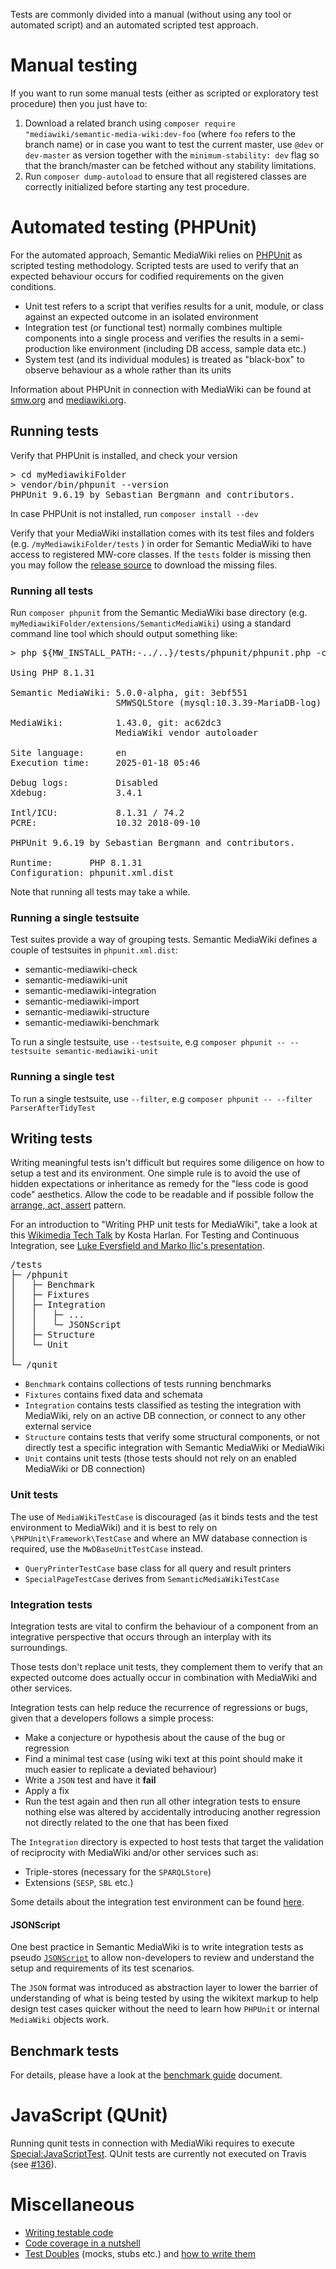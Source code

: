 Tests are commonly divided into a manual (without using any tool or automated
script) and an automated scripted test approach.

# Manual testing

If you want to run some manual tests (either as scripted or exploratory test procedure) then you just have to:

1. Download a related branch using `composer require "mediawiki/semantic-media-wiki:dev-foo` (where `foo` refers to the branch name) or in case you want to test the current master, use `@dev` or `dev-master` as version together with the `minimum-stability: dev` flag so that the branch/master can be fetched without any stability limitations.
2. Run `composer dump-autoload` to ensure that all registered classes are correctly initialized before starting any test procedure.

# Automated testing (PHPUnit)

For the automated approach, Semantic MediaWiki relies on [PHPUnit][phpunit] as scripted testing methodology. Scripted tests are used to verify that an expected behaviour occurs for codified requirements on the given conditions.

- Unit test refers to a script that verifies results for a unit, module, or class against an expected outcome in an isolated environment
- Integration test (or functional test) normally combines multiple components into a single process and verifies the results in a semi-production like environment (including DB access, sample data etc.)
- System test (and its individual modules) is treated as "black-box" to observe behaviour as a whole rather than its units

Information about PHPUnit in connection with MediaWiki can be found at [smw.org][smw] and [mediawiki.org][mw-phpunit-testing].

## Running tests

Verify that PHPUnit is installed, and check your version
<pre>
> cd myMediawikiFolder
> vendor/bin/phpunit --version
PHPUnit 9.6.19 by Sebastian Bergmann and contributors.
</pre>

In case PHPUnit is not installed, run `composer install --dev`

Verify that your MediaWiki installation comes with its test files and folders (e.g. `/myMediawikiFolder/tests` ) in order for Semantic MediaWiki to have access to registered MW-core classes. If the `tests` folder is missing then you may follow the [release source](https://github.com/wikimedia/mediawiki/releases) to download the missing files.

### Running all tests
Run `composer phpunit` from the Semantic MediaWiki base directory (e.g. `myMediawikiFolder/extensions/SemanticMediaWiki`) using a standard command line tool which should output something like:

<pre>
> php ${MW_INSTALL_PATH:-../..}/tests/phpunit/phpunit.php -c phpunit.xml.dist --bootstrap tests/bootstrap.php

Using PHP 8.1.31

Semantic MediaWiki: 5.0.0-alpha, git: 3ebf551
                    SMWSQLStore (mysql:10.3.39-MariaDB-log)

MediaWiki:          1.43.0, git: ac62dc3
                    MediaWiki vendor autoloader

Site language:      en
Execution time:     2025-01-18 05:46

Debug logs:         Disabled
Xdebug:             3.4.1

Intl/ICU:           8.1.31 / 74.2
PCRE:               10.32 2018-09-10

PHPUnit 9.6.19 by Sebastian Bergmann and contributors.

Runtime:       PHP 8.1.31
Configuration: phpunit.xml.dist
</pre>

Note that running all tests may take a while.

### Running a single testsuite
Test suites provide a way of grouping tests. Semantic MediaWiki defines a couple of testsuites in <code>phpunit.xml.dist</code>:
* semantic-mediawiki-check
* semantic-mediawiki-unit
* semantic-mediawiki-integration
* semantic-mediawiki-import
* semantic-mediawiki-structure
* semantic-mediawiki-benchmark

To run a single testsuite, use `--testsuite`, e.g `composer phpunit -- --testsuite semantic-mediawiki-unit`

### Running a single test
To run a single testsuite, use `--filter`, e.g `composer phpunit -- --filter ParserAfterTidyTest`

## Writing tests

Writing meaningful tests isn't difficult but requires some diligence on how to setup a test and its environment. One simple rule is to avoid the use of hidden expectations or inheritance as remedy for the "less code is good code" aesthetics. Allow the code to be readable and if possible follow the [arrange, act, assert][aaa] pattern.

For an introduction to "Writing PHP unit tests for MediaWiki", take a look at this [Wikimedia Tech Talk](https://www.youtube.com/live/HOWKHUA-wAI?t=278) by Kosta Harlan. For Testing and Continuous Integration, see [Luke Eversfield and Marko Ilic's presentation](https://www.youtube.com/watch?v=0kTebage1VQ).

<pre>
/tests
├─ /phpunit
│	├─ Benchmark
│	├─ Fixtures
│	├─ Integration
│	│	├─ ...
│	│	└─ JSONScript
│	├─ Structure
│	└─ Unit
│
└─ /qunit
</pre>

- `Benchmark` contains collections of tests running benchmarks
- `Fixtures` contains fixed data and schemata
- `Integration` contains tests classified as testing the integration with MediaWiki, rely on an active DB connection, or connect to any other external service
- `Structure` contains tests that verify some structural components, or not directly test a specific integration with Semantic MediaWiki or MediaWiki
- `Unit` contains unit tests (those tests should not rely on an enabled MediaWiki or DB connection)

### Unit tests

The use of `MediaWikiTestCase` is discouraged (as it binds tests and the test environment to MediaWiki) and it is best to rely on `\PHPUnit\Framework\TestCase` and where an MW database connection is required, use the `MwDBaseUnitTestCase` instead.

* `QueryPrinterTestCase` base class for all query and result printers
* `SpecialPageTestCase` derives from `SemanticMediaWikiTestCase`

### Integration tests

Integration tests are vital to confirm the behaviour of a component from an integrative perspective that occurs through an interplay with its surroundings.

Those tests don't replace unit tests, they complement them to verify that an expected outcome does actually occur in combination with MediaWiki and other services.

Integration tests can help reduce the recurrence of regressions or bugs, given that a developers follows a simple process:

- Make a conjecture or hypothesis about the cause of the bug or regression
- Find a minimal test case (using wiki text at this point should make it much easier to replicate a deviated behaviour)
- Write a `JSON` test and have it __fail__
- Apply a fix
- Run the test again and then run all other integration tests to ensure nothing else was altered by accidentally introducing another regression not directly related to the one that has been fixed

The `Integration` directory is expected to host tests that target the validation of reciprocity with MediaWiki and/or other services such as:

- Triple-stores (necessary for the `SPARQLStore`)
- Extensions (`SESP`, `SBL` etc.)

Some details about the integration test environment can be found [here](https://github.com/SemanticMediaWiki/SemanticMediaWiki/blob/master/tests/travis/README.md).

#### JSONScript

One best practice in Semantic MediaWiki is to write integration tests as pseudo [`JSONScript`][JSONScript] to allow non-developers to review and understand the setup and requirements of its test scenarios.

The `JSON` format was introduced as abstraction layer to lower the barrier of understanding of what is being tested by using the wikitext markup to help design test cases quicker without the need to learn how `PHPUnit` or internal `MediaWiki` objects work.

## Benchmark tests

For details, please have a look at the [benchmark guide](https://github.com/SemanticMediaWiki/SemanticMediaWiki/tree/master/tests/phpunit/Benchmark/README.md) document.

# JavaScript (QUnit)

Running qunit tests in connection with MediaWiki requires to execute
[Special:JavaScriptTest][mw-qunit-testing]. QUnit tests are currently not
executed on Travis (see [#136][issue-136]).

# Miscellaneous
* [Writing testable code](https://semantic-mediawiki.org/wiki/Help:Writing_testable_code)
* [Code coverage in a nutshell](https://semantic-mediawiki.org/wiki/Help:Code_coverage_in_a_nutshell)
* [Test Doubles](http://www.martinfowler.com/bliki/TestDouble.html) (mocks, stubs etc.) and [how to write them](http://phpunit.de/manual/4.1/en/test-doubles.html)

[phpunit]: http://phpunit.de/manual/4.1/en/index.html
[smw]: https://www.semantic-mediawiki.org/wiki/PHPUnit_tests
[mw-phpunit-testing]: https://www.mediawiki.org/wiki/Manual:PHP_unit_testing
[mw-qunit-testing]: https://www.mediawiki.org/wiki/Manual:JavaScript_unit_testing
[issue-136]: https://github.com/SemanticMediaWiki/SemanticMediaWiki/pull/136
[phpunit-fixtures]: http://phpunit.de/manual/current/en/fixtures.html
[aaa]: http://c2.com/cgi/wiki?ArrangeActAssert
[JSONScript]: https://github.com/SemanticMediaWiki/SemanticMediaWiki/tree/master/tests/phpunit/Integration/JSONScript/README.md
